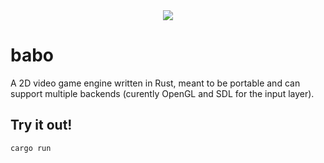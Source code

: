 <div align="center">
  <img max-width="850" src="https://i.imgur.com/TKYsulu.png">
</div>

# babo
A 2D video game engine written in Rust, meant to be portable and can support multiple backends (curently OpenGL and SDL for the input layer).

## Try it out!
`cargo run`
